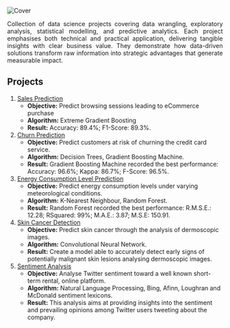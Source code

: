 ![Cover](Images/Cover.jpeg)
<p align="justify">
Collection of data science projects covering data wrangling, exploratory analysis, statistical modelling, and predictive analytics. Each project emphasises both technical and practical application, delivering tangible insights with clear business value. They demonstrate how data-driven solutions transform raw information into strategic advantages that generate measurable impact.

## Projects
1. [Sales Prediction](https://github.com/justgrossi/Portfolio/blob/main/1.Sales_Prediction/Sales_Prediction.ipynb)
   - **Objective:** Predict browsing sessions leading to eCommerce purchase
   - **Algorithm:** Extreme Gradient Boosting
   - **Result:** Accuracy: 89.4%; F1-Score: 89.3%.
2. [Churn Prediction](https://github.com/justgrossi/Portfolio/blob/main/2.Churn_Prediction/Churn_Prediction_in_the_Credit_Card_Industry.ipynb)
   - **Objective:** Predict customers at risk of churning the credit card service.
   - **Algorithm:** Decision Trees, Gradient Boosting Machine.
   - **Result:** Gradient Boosting Machine recorded the best performance: Accuracy: 96.6%; Kappa: 86.7%; F-Score: 96.5%.
3. [Energy Consumption Level Prediction](https://github.com/justgrossi/Portfolio/blob/main/3.Energy_Consumption_Prediction/description.md)
   - **Objective:** Predict energy consumption levels under varying meteorological conditions.
   - **Algorithm:** K-Nearest Neighbour, Random Forest.
   - **Result:** Random Forest recorded the best performance: R.M.S.E.: 12.28; RSquared: 99%; M.A.E.: 3.87; M.S.E: 150.91.
4. [Skin Cancer Detection](https://github.com/justgrossi/Portfolio/blob/main/4.Skin_Cancer/description.md)
   - **Objective:** Predict skin cancer through the analysis of dermoscopic images.
   - **Algorithm:** Convolutional Neural Network.
   - **Result:** Create a model able to accurately detect early signs of potentially malignant skin lesions analysing dermoscopic images.
5. [Sentiment Analysis](https://github.com/justgrossi/Portfolio/blob/main/5.Sentiment_Analysis/description.md)
   - **Objective:** Analyse Twitter sentiment toward a well known short-term rental, online platform.
   - **Algorithm:** Natural Language Processing, Bing, Afinn, Loughran and McDonald sentiment lexicons.
   - **Result:** This analysis aims at providing insights into the sentiment and prevailing opinions among Twitter users tweeting about the company.
</p>